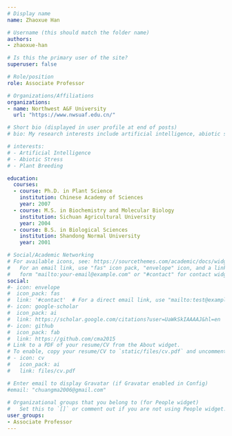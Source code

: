 ```yaml
---
# Display name
name: Zhaoxue Han

# Username (this should match the folder name)
authors:
- zhaoxue-han

# Is this the primary user of the site?
superuser: false

# Role/position
role: Associate Professor

# Organizations/Affiliations
organizations:
- name: Northwest A&F University
  url: "https://www.nwsuaf.edu.cn/"

# Short bio (displayed in user profile at end of posts)
# bio: My research interests include artificial intelligence, abiotic stress and plant breeding.

# interests:
# - Artificial Intelligence
# - Abiotic Stress
# - Plant Breeding

education:
  courses:
  - course: Ph.D. in Plant Science
    institution: Chinese Academy of Sciences
    year: 2007
  - course: M.S. in Biochemistry and Molecular Biology
    institution: Sichuan Agricultural University
    year: 2004
  - course: B.S. in Biological Sciences
    institution: Shandong Normal University
    year: 2001

# Social/Academic Networking
# For available icons, see: https://sourcethemes.com/academic/docs/widgets/#icons
#   For an email link, use "fas" icon pack, "envelope" icon, and a link in the
#   form "mailto:your-email@example.com" or "#contact" for contact widget.
social:
#- icon: envelope
#  icon_pack: fas
#  link: '#contact'  # For a direct email link, use "mailto:test@example.org".
#- icon: google-scholar
#  icon_pack: ai
#  link: https://scholar.google.com/citations?user=UaWkSkIAAAAJ&hl=en
#- icon: github
#  icon_pack: fab
#  link: https://github.com/cma2015
# Link to a PDF of your resume/CV from the About widget.
# To enable, copy your resume/CV to `static/files/cv.pdf` and uncomment the lines below.  
# - icon: cv
#   icon_pack: ai
#   link: files/cv.pdf

# Enter email to display Gravatar (if Gravatar enabled in Config)
#email: "chuangma2006@gmail.com"
  
# Organizational groups that you belong to (for People widget)
#   Set this to `[]` or comment out if you are not using People widget.  
user_groups:
- Associate Professor
---
```

